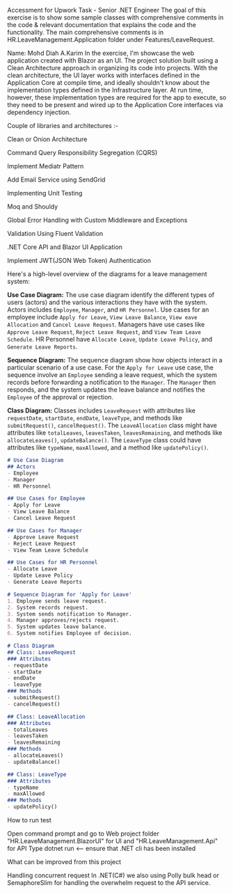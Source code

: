 Accessment for Upwork Task - Senior .NET Engineer
The goal of this exercise is to show some sample classes with comprehensive comments in the code & relevant documentation that explains the code and the functionality.
The main comprehensive comments is in HR.LeaveManagement.Application folder under Features/LeaveRequest.


Name: Mohd Diah A.Karim
In the exercise, I'm showcase the web application created with Blazor as an UI. The project solution built using a Clean Architecture approach in organizing its code into projects. With the clean architecture, the UI layer works with interfaces defined in the Application Core at compile time, and ideally shouldn't know about the implementation types defined in the Infrastructure layer. At run time, however, these implementation types are required for the app to execute, so they need to be present and wired up to the Application Core interfaces via dependency injection.

Couple of libraries and architectures :-

Clean or Onion Architecture

Command Query Responsibility Segregation (CQRS)

Implement Mediatr Pattern

Add Email Service using SendGrid

Implementing Unit Testing

Moq and Shouldy

Global Error Handling with Custom Middleware and Exceptions

Validation Using Fluent Validation

.NET Core API and Blazor UI Application

Implement JWT(JSON Web Token)  Authentication

Here's a high-level overview of the diagrams for a leave management system:

**Use Case Diagram:**
The use case diagram identify the different types of users (actors) and the various interactions they have with the system. Actors includes `Employee`, `Manager`, and `HR Personnel`. Use cases for an employee  include `Apply for Leave`, `View Leave Balance`, `View eave Allocation` and `Cancel Leave Request`. Managers have use cases like `Approve Leave Request`, `Reject Leave Request`, and `View Team Leave Schedule`. HR Personnel have `Allocate Leave`, `Update Leave Policy`, and `Generate Leave Reports`.

**Sequence Diagram:**
The sequence diagram show how objects interact in a particular scenario of a use case. For the `Apply for Leave` use case, the sequence involve an `Employee` sending a leave request, which the system records before forwarding a notification to the `Manager`. The `Manager` then responds, and the system updates the leave balance and notifies the `Employee` of the approval or rejection.

**Class Diagram:**
Classes includes `LeaveRequest` with attributes like `requestDate`, `startDate`, `endDate`, `leaveType`, and methods like `submitRequest()`, `cancelRequest()`. The `LeaveAllocation` class might have attributes like `totalLeaves`, `leavesTaken`, `leavesRemaining`, and methods like `allocateLeaves()`, `updateBalance()`. The `LeaveType` class could have attributes like `typeName`, `maxAllowed`, and a method like `updatePolicy()`.

```markdown
# Use Case Diagram
## Actors
- Employee
- Manager
- HR Personnel

## Use Cases for Employee
- Apply for Leave
- View Leave Balance
- Cancel Leave Request

## Use Cases for Manager
- Approve Leave Request
- Reject Leave Request
- View Team Leave Schedule

## Use Cases for HR Personnel
- Allocate Leave
- Update Leave Policy
- Generate Leave Reports

# Sequence Diagram for 'Apply for Leave'
1. Employee sends leave request.
2. System records request.
3. System sends notification to Manager.
4. Manager approves/rejects request.
5. System updates leave balance.
6. System notifies Employee of decision.

# Class Diagram
## Class: LeaveRequest
### Attributes
- requestDate
- startDate
- endDate
- leaveType
### Methods
- submitRequest()
- cancelRequest()

## Class: LeaveAllocation
### Attributes
- totalLeaves
- leavesTaken
- leavesRemaining
### Methods
- allocateLeaves()
- updateBalance()

## Class: LeaveType
### Attributes
- typeName
- maxAllowed
### Methods
- updatePolicy()
```
How to run test

Open command prompt and go to Web project folder "HR.LeaveManagement.BlazorUI" for UI and "HR.LeaveManagement.Api" for API
Type dotnet run <-- ensure that .NET cli has been installed

What can be improved from this project

Handling concurrent request In .NET(C#) we also using Polly bulk head or SemaphoreSlim for handling the overwhelm request to the API service.
